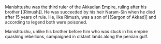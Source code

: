 Manishtushu was the third ruler of the Akkadian Empire, ruling after his brother [[Rimush]]. He was succeeded by his heir Naram-Sin when he died after 15 years of rule. He, like Rimush, was a son of [[Sargon of Akkad]] and according to legend both were poisoned.

Manishtushu, unlike his brother before him who was stuck in his empire quashing rebellions, campaigned in distant lands along the persian gulf.